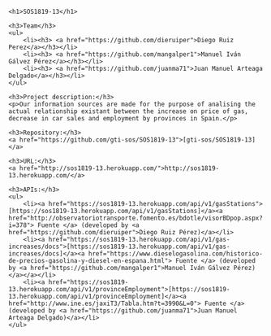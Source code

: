 
<!DOCTYPE html>
<html>

<head>

</head>

<body>

    <h1>SOS1819-13</h1>

    <h3>Team</h3>
    <ul>
        <li><h3> <a href="https://github.com/dieruiper">Diego Ruiz Perez</a></h3></li>
        <li><h3> <a href="https://github.com/mangalper1">Manuel Iván Gálvez Pérez</a></h3></li>
        <li><h3> <a href="https://github.com/juanma71">Juan Manuel Arteaga Delgado</a></h3></li>
    </ul>

    <h3>Project description:</h3>
    <p>Our information sources are made for the purpose of analising the actual relationship existant between the increase on price of gas,  decrease in car sales and employment by provinces in Spain.</p>

    <h3>Repository:</h3>
    <a href="https://github.com/gti-sos/SOS1819-13">[gti-sos/SOS1819-13]</a>

    <h3>URL:</h3>
    <a href="http://sos1819-13.herokuapp.com/">http://sos1819-13.herokuapp.com/</a>

    <h3>APIs:</h3>
    <ul>
        <li><a href="https://sos1819-13.herokuapp.com/api/v1/gasStations">[https://sos1819-13.herokuapp.com/api/v1/gasStations]</a><a href="http://observatoriotransporte.fomento.es/bdotle/visorBDpop.aspx?i=378"> Fuente </a> (developed by <a href="https://github.com/dieruiper">Diego Ruiz Pérez)</a></li>
        <li><a href="https://sos1819-13.herokuapp.com/api/v1/gas-increases/docs">[https://sos1819-13.herokuapp.com/api/v1/gas-increases/docs]</a><a href="https://www.dieselogasolina.com/historico-de-precios-gasolina-y-diesel-en-espana.html"> Fuente </a> (developed by <a href="https://github.com/mangalper1">Manuel Iván Gálvez Pérez)</a></a></li>
        <li><a href="https://sos1819-13.herokuapp.com/api/v1/provinceEmployment">[https://sos1819-13.herokuapp.com/api/v1/provinceEmployment]</a><a href="http://www.ine.es/jaxiT3/Tabla.htm?t=3990&L=0"> Fuente </a> (developed by <a href="https://github.com/juanma71">Juan Manuel Arteaga Delgado)</a></li>
    </ul>

</body>

</html>
